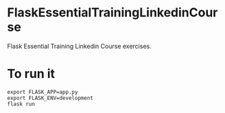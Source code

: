 # FlaskEssentialTrainingLinkedinCourse

Flask Essential Training Linkedin Course exercises.

# To run it

    export FLASK_APP=app.py
    export FLASK_ENV=development
    flask run
